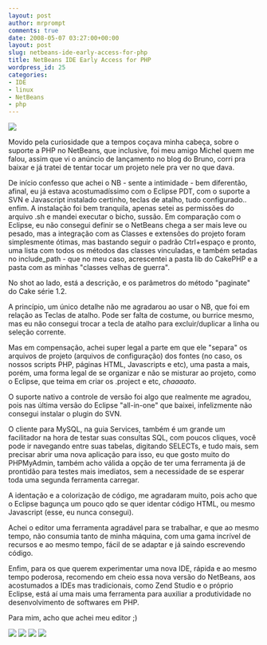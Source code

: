```yaml
---
layout: post
author: mrprompt
comments: true
date: 2008-05-07 03:27:00+00:00
layout: post
slug: netbeans-ide-early-access-for-php
title: NetBeans IDE Early Access for PHP
wordpress_id: 25
categories:
- IDE
- linux
- NetBeans
- php
---
```


[![](http://4.bp.blogspot.com/_nhKbx850xAI/TO832pxYS-I/AAAAAAAAOR0/N02rSV3oFPo/s320/screenshot.png)](http://4.bp.blogspot.com/_nhKbx850xAI/TO832pxYS-I/AAAAAAAAOR0/N02rSV3oFPo/s1600/screenshot.png)

Movido pela curiosidade que a tempos coçava minha cabeça, sobre o suporte a PHP no NetBeans, que inclusive, foi meu amigo Michel quem me falou, assim que vi o anúncio de lançamento no blog do Bruno, corri pra baixar e já tratei de tentar tocar um projeto nele pra ver no que dava.

De início confesso que achei o NB - sente a intimidade - bem diferentão, afinal, eu já estava acostumadíssimo com o Eclipse PDT, com o suporte a SVN e Javascript instalado certinho, teclas de atalho, tudo configurado.. enfim. A instalação foi bem tranquila, apenas setei as permissões do arquivo .sh e mandei executar o bicho, sussão. Em comparação com o Eclipse, eu não consegui definir se o NetBeans chega a ser mais leve ou pesado, mas a integração com as Classes e extensões do projeto foram simplesmente ótimas, mas bastando seguir o padrão Ctrl+espaço e pronto, uma lista com todos os métodos das classes vinculadas, e também setadas no include_path - que no meu caso, acrescentei a pasta lib do CakePHP e a pasta com as minhas "classes velhas de guerra".

No shot ao lado, está a descrição, e os parâmetros do método "paginate" do Cake série 1.2.

A princípio, um único detalhe não me agradarou ao usar o NB, que foi em relação as Teclas de atalho. Pode ser falta de costume, ou burrice mesmo, mas eu não consegui trocar a tecla de atalho para excluir/duplicar a linha ou seleção corrente.

Mas em compensação, achei super legal a parte em que ele "separa" os arquivos de projeto (arquivos de configuração) dos fontes (no caso, os nossos scripts PHP, páginas HTML, Javascripts e etc), uma pasta a mais, porém, uma forma legal de se organizar e não se misturar ao projeto, como o Eclipse, que teima em criar os .project e etc, _chaaaato_.

O suporte nativo a controle de versão foi algo que realmente me agradou, pois nas última versão do Eclipse "all-in-one" que baixei, infelizmente não consegui instalar o plugin do SVN.

O cliente para MySQL, na guia Services, também é um grande um facilitador na hora de testar suas consultas SQL, com poucos cliques, você pode ir navegando entre suas tabelas, digitando SELECTs, e tudo mais, sem precisar abrir uma nova aplicação para isso, eu que gosto muito do PHPMyAdmin, também acho válida a opção de ter uma ferramenta já de prontidão para testes mais imediatos, sem a necessidade de se esperar toda uma segunda ferramenta carregar.

A identação e a colorização de código, me agradaram muito, pois acho que o Eclipse bagunça um pouco qdo se quer identar código HTML, ou mesmo Javascript (esse, eu nunca consegui).

Achei o editor uma ferramenta agradável para se trabalhar, e que ao mesmo tempo, não consumia tanto de minha máquina, com uma gama incrível de recursos e ao mesmo tempo, fácil de se adaptar e já saindo escrevendo código.

Enfim, para os que querem experimentar uma nova IDE, rápida e ao mesmo tempo poderosa, recomendo em cheio essa nova versão do NetBeans, aos acostumados a IDEs mas tradicionais, como Zend Studio e o próprio Eclipse, está aí uma mais uma ferramenta para auxiliar a produtividade no desenvolvimento de softwares em PHP.

Para mim, acho que achei meu editor ;)

[![](http://2.bp.blogspot.com/_nhKbx850xAI/TO83hBhY4fI/AAAAAAAAORs/vyeB7F8b6kE/s320/screenshot-testing-netbeans-ide-early-access-for-php-300x174.png)](http://2.bp.blogspot.com/_nhKbx850xAI/TO83hBhY4fI/AAAAAAAAORs/vyeB7F8b6kE/s1600/screenshot-testing-netbeans-ide-early-access-for-php-300x174.png)
[![](http://1.bp.blogspot.com/_nhKbx850xAI/TO83gqbZu9I/AAAAAAAAORk/VfNukk5MVW0/s320/screenshot-testing-netbeans-ide-early-access-for-php-1-300x174.png)](http://1.bp.blogspot.com/_nhKbx850xAI/TO83gqbZu9I/AAAAAAAAORk/VfNukk5MVW0/s1600/screenshot-testing-netbeans-ide-early-access-for-php-1-300x174.png)
[![](http://2.bp.blogspot.com/_nhKbx850xAI/TO83eH64xBI/AAAAAAAAORc/Jz9bU0MhMh8/s320/screenshot-testing-netbeans-ide-early-access-for-php-1.png)](http://2.bp.blogspot.com/_nhKbx850xAI/TO83eH64xBI/AAAAAAAAORc/Jz9bU0MhMh8/s1600/screenshot-testing-netbeans-ide-early-access-for-php-1.png)
[![](http://2.bp.blogspot.com/_nhKbx850xAI/TO83d44JeHI/AAAAAAAAORU/IyZ0wQ_h7jI/s320/screenshot-testing-netbeans-ide-early-access-for-php.png)](http://2.bp.blogspot.com/_nhKbx850xAI/TO83d44JeHI/AAAAAAAAORU/IyZ0wQ_h7jI/s1600/screenshot-testing-netbeans-ide-early-access-for-php.png)

